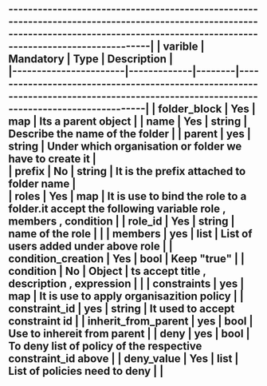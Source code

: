 --------------------------------------------------------------------------------------------------------------------------------------------------------------------------------------|
| varible               | Mandatory   | Type   |       Description                                                                                                                    |                    
|-----------------------|-------------|--------|--------------------------------------------------------------------------------------------------------------------------------------|
| folder_block          | Yes         | map    | Its a parent object                                                                                                                  |
| name                  | Yes         | string | Describe the name of the folder                                                                                                      |
| parent                | yes         | string | Under which organisation or folder we have to create it                                                                              |                         
| prefix                | No          | string | It is the prefix attached to folder name                                                                                             |        
| roles                 | Yes         | map    | It is use to bind the role to a folder.it accept the following variable role , members , condition                                   |
| role_id               | Yes         | string | name of the role                |                                                                                                    |
| members               | yes         | list   | List of users added under above role                                                                                                 |
| condition_creation    | Yes         | bool   | Keep "true"                                                                                                                          |
| condition             | No          | Object | ts accept title , description , expression                                        |                                                  |
| constraints           | yes         | map    | It is use to apply organisazition policy                                                                                             |
| constraint_id         | yes         | string | It used to accept constraint id                                                                                                      |
| inherit_from_parent   | yes         | bool   | Use to inhereit from parent                                                                                                          | 
| deny                  | yes         | bool   | To deny list of policy of the respective constraint_id above                                                                         |
| deny_value            | Yes         | list   | List of policies need to deny                           |                                                                            |
--------------------------------------------------------------------------------------------------------------------------------------------------------------------------------------